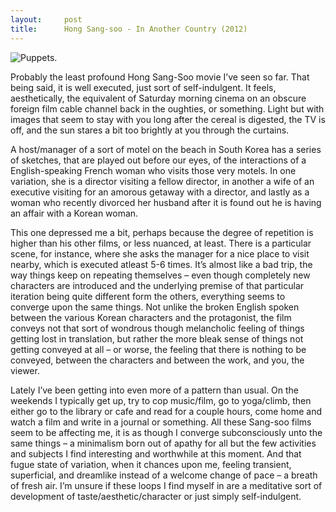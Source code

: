```yaml
---
layout:     post
title:      Hong Sang-soo - In Another Country (2012)
---
```


![Puppets.]({{site.baseurl}}/film/images/hong-sang-soo-in-another-country.jpg)

Probably the least profound Hong Sang-Soo movie I’ve seen so far. That being said, it is well executed, just sort of self-indulgent. It feels, aesthetically, the equivalent of Saturday morning cinema on an obscure foreign film cable channel back in the oughties, or something. Light but with images that seem to stay with you long after the cereal is digested, the TV is off, and the sun stares a bit too brightly at you through the curtains.

A host/manager of a sort of motel on the beach in South Korea has a series of sketches, that are played out before our eyes, of the interactions of a English-speaking French woman who visits those very motels. In one variation, she is a director visiting a fellow director, in another a wife of an executive visiting for an amorous getaway with a director, and lastly as a woman who recently divorced her husband after it is found out he is having an affair with a Korean woman.

This one depressed me a bit, perhaps because the degree of repetition is higher than his other films, or less nuanced, at least. There is a particular scene, for instance, where she asks the manager for a nice place to visit nearby, which is executed atleast 5-6 times. It’s almost like a bad trip, the way things keep on repeating themselves – even though completely new characters are introduced and the underlying premise of that particular iteration being quite different form the others, everything seems to converge upon the same things. Not unlike the broken English spoken between the various Korean characters and the protagonist, the film conveys not that sort of wondrous though melancholic feeling of things getting lost in translation, but rather the more bleak sense of things not getting conveyed at all – or worse, the feeling that there is nothing to be conveyed, between the characters and between the work, and you, the viewer.

Lately I’ve been getting into even more of a pattern than usual. On the weekends I typically get up, try to cop music/film, go to yoga/climb, then either go to the library or cafe and read for a couple hours, come home and watch a film and write in a journal or something. All these Sang-soo films seem to be affecting me, it is as though I converge subconsciously unto the same things – a minimalism born out of apathy for all but the few activities and subjects I find interesting and worthwhile at this moment. And that fugue state of variation, when it chances upon me, feeling transient, superficial, and dreamlike instead of a welcome change of pace – a breath of fresh air. I’m unsure if these loops I find myself in are a meditative sort of development of taste/aesthetic/character or just simply self-indulgent.